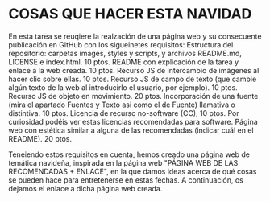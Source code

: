 <!DOCTYPE html>
<html>
<head>
  <meta charset="utf-8">
  <meta name="viewport" content="width=device-width">
</head>
</head>
<body>
  <h1> COSAS QUE HACER ESTA NAVIDAD</h1>
  <p> En esta tarea se reuqiere la realzación de una página web y su consecuente publicación en GitHub con los sigueinetes requisitos:
  Estructura del repositorio: carpetas images, styles y scripts, y archivos README.md, LICENSE e index.html. 10 ptos.
README con explicación de la tarea y enlace a la web creada. 10 ptos.
Recurso JS de intercambio de imágenes al hacer clic sobre ellas. 10 ptos.
Recurso JS de campo de texto (que cambie algún texto de la web al introducirlo el usuario, por ejemplo). 10 ptos.
Recurso JS de objeto en movimiento. 20 ptos.
Incorporación de una fuente (mira el apartado Fuentes y Texto asi como el de Fuente) llamativa o distintiva. 10 ptos.
Licencia de recurso no-software (CC), 10 ptos. Por curiosidad podéis ver estas licencias recomendadas para software.
Página web con estética similar a alguna de las recomendadas (indicar cuál en el README). 20 ptos.
  
  Teneiendo estos requisitos en cuenta, hemos creado una página web de temática navideña, inspirada en la página web "PÁGINA WEB DE LAS RECOMENDADAS + ENLACE", en la que damos ideas acerca de qué cosas se pueden hace para entretenerse en estas fechas. A continuación, os dejamos el enlace a dicha página web creada.</p>
 

  </body>
 
</html>
